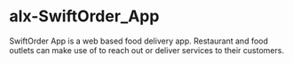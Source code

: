 # alx-SwiftOrder_App
SwiftOrder App is a web based food delivery app. Restaurant and food outlets can make use of to reach out or deliver services to their customers.
